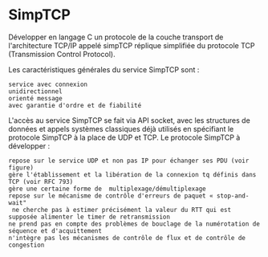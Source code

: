 # SimpTCP
Développer en langage C un protocole de la couche transport de l'architecture TCP/IP appelé simpTCP réplique simplifiée du protocole TCP (Transmission Control Protocol).

Les caractéristiques générales du service SimpTCP sont :

    service avec connexion
    unidirectionnel
    orienté message
    avec garantie d'ordre et de fiabilité

L'accès au service SimpTCP se fait via  API socket, avec les structures de données et appels systèmes classiques déjà utilisés en spécifiant le protocole SimpTCP à la place de UDP et TCP.
Le protocole SimpTCP à développer :

    repose sur le service UDP et non pas IP pour échanger ses PDU (voir figure)
    gère l'établissement et la libération de la connexion tq définis dans TCP (voir RFC 793)
    gère une certaine forme de  multiplexage/démultiplexage
    repose sur le mécanisme de contrôle d'erreurs de paquet « stop-and-wait"
     ne cherche pas à estimer précisément la valeur du RTT qui est supposée alimenter le timer de retransmission
    ne prend pas en compte des problèmes de bouclage de la numérotation de séquence et d'acquittement
    n'intègre pas les mécanismes de contrôle de flux et de contrôle de congestion

